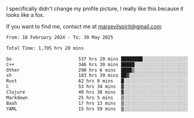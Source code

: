 I specifically didn't change my profile picture, I really like this because it looks like a fox.

If you want to find me, contact me at marsevilspirit@gmail.com

<!--START_SECTION:waka-->

```txt
From: 18 February 2024 - To: 30 May 2025

Total Time: 1,705 hrs 20 mins

Go                         537 hrs 20 mins ████████░░░░░░░░░░░░░░░░░   31.51 %
C++                        346 hrs 30 mins █████░░░░░░░░░░░░░░░░░░░░   20.32 %
Other                      290 hrs 6 mins  ████▒░░░░░░░░░░░░░░░░░░░░   17.01 %
sh                         183 hrs 39 mins ██▓░░░░░░░░░░░░░░░░░░░░░░   10.77 %
Rust                       62 hrs 8 mins   █░░░░░░░░░░░░░░░░░░░░░░░░   03.64 %
C                          53 hrs 34 mins  ▓░░░░░░░░░░░░░░░░░░░░░░░░   03.14 %
Clojure                    40 hrs 38 mins  ▓░░░░░░░░░░░░░░░░░░░░░░░░   02.38 %
Markdown                   25 hrs 5 mins   ▒░░░░░░░░░░░░░░░░░░░░░░░░   01.47 %
Bash                       17 hrs 13 mins  ▒░░░░░░░░░░░░░░░░░░░░░░░░   01.01 %
YAML                       15 hrs 59 mins  ▒░░░░░░░░░░░░░░░░░░░░░░░░   00.94 %
```

<!--END_SECTION:waka-->
